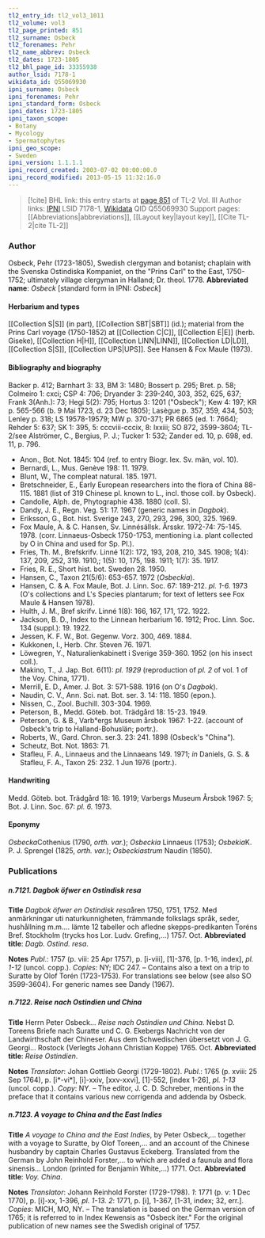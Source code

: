 ```yaml
---
tl2_entry_id: tl2_vol3_1011
tl2_volume: vol3
tl2_page_printed: 851
tl2_surname: Osbeck
tl2_forenames: Pehr
tl2_name_abbrev: Osbeck
tl2_dates: 1723-1805
tl2_bhl_page_id: 33355938
author_lsid: 7178-1
wikidata_id: Q55069930
ipni_surname: Osbeck
ipni_forenames: Pehr
ipni_standard_form: Osbeck
ipni_dates: 1723-1805
ipni_taxon_scope: 
- Botany
- Mycology
- Spermatophytes
ipni_geo_scope: 
- Sweden
ipni_version: 1.1.1.1
ipni_record_created: 2003-07-02 00:00:00.0
ipni_record_modified: 2013-05-15 11:32:16.0
---
```


> [!cite] BHL link: this entry starts at [page 851](https://www.biodiversitylibrary.org/page/33355938) of TL-2 Vol. III
> Author links: [IPNI](https://www.ipni.org/a/7178-1) LSID 7178-1, [Wikidata](https://www.wikidata.org/wiki/Q55069930) QID Q55069930
> Support pages: [[Abbreviations|abbreviations]], [[Layout key|layout key]], [[Cite TL-2|cite TL-2]]

### Author

Osbeck, Pehr (1723-1805), Swedish clergyman and botanist; chaplain with the Svenska Ostindiska Kompaniet, on the "Prins Carl" to the East, 1750-1752; ultimately village clergyman in Halland; Dr. theol. 1778. 
**Abbreviated name**: *Osbeck* \[standard form in IPNI: *Osbeck*\]

#### Herbarium and types

[[Collection S|S]] (in part), [[Collection SBT|SBT]] (id.); material from the Prins Carl voyage (1750-1852) at [[Collection C|C]], [[Collection E|E]] (herb. Giseke), [[Collection H|H]], [[Collection LINN|LINN]], [[Collection LD|LD]], [[Collection S|S]], [[Collection UPS|UPS]]. See Hansen & Fox Maule (1973).

#### Bibliography and biography

Backer p. 412; Barnhart 3: 33, BM 3: 1480; Bossert p. 295; Bret. p. 58; Colmeiro 1: cxci; CSP 4: 706; Dryander 3: 239-240, 303, 352, 625, 637; Frank 3(Anh.): 73; Hegi 5(2): 795; Hortus 3: 1201 ("Osbeck"); Kew 4: 197; KR p. 565-566 (b. 9 Mai 1723, d. 23 Dec 1805); Lasègue p. 357, 359, 434, 503; Lenley p. 318; LS 19578-19579; MW p. 370-371; PR 6865 (ed. 1: 7664); Rehder 5: 637; SK 1: 395, 5: cccviii-cccix, 8: lxxiii; SO 872, 3599-3604; TL-2/see Alströmer, C., Bergius, P. J.; Tucker 1: 532; Zander ed. 10, p. 698, ed. 11, p. 796.
- Anon., Bot. Not. 1845: 104 (ref. to entry Biogr. lex. Sv. män, vol. 10).
- Bernardi, L., Mus. Genève 198: 11. 1979.
- Blunt, W., The compleat natural. 185. 1971.
- Bretschneider, E., Early European researchers into the flora of China 88-115. 1881 (list of 319 Chinese pl. known to L., incl. those coll. by Osbeck).
- Candolle, Alph. de, Phytographie 438. 1880 (coll. S).
- Dandy, J. E., Regn. Veg. 51: 17. 1967 (generic names in *Dagbok*).
- Eriksson, G., Bot. hist. Sverige 243, 270, 293, 296, 300, 325. 1969.
- Fox Maule, A. & C. Hansen, Sv. Linnésällsk. Årsskr. 1972-74: 75-145. 1978. (corr. Linnaeus-Osbeck 1750-1753, mentioning i.a. plant collected by O in China and used for Sp. Pl.).
- Fries, Th. M., Brefskrifv. Linné 1(2): 172, 193, 208, 210, 345. 1908; 1(4): 137, 209, 252, 319. 1910,; 1(5): 10, 175, 198. 1911; 1(7): 35. 1917.
- Fries, R. E., Short hist. bot. Sweden 28. 1950.
- Hansen, C., Taxon 21(5/6): 653-657. 1972 (*Osbeckia*).
- Hansen, C. & A. Fox Maule, Bot. J. Linn. Soc. 67: 189-212. *pl. 1-6.* 1973 (O's collections and L's Species plantarum; for text of letters see Fox Maule & Hansen 1978).
- Hulth, J. M., Bref skrifv. Linné 1(8): 166, 167, 171, 172. 1922.
- Jackson, B. D., Index to the Linnean herbarium 16. 1912; Proc. Linn. Soc. 134 (suppl.): 19. 1922.
- Jessen, K. F. W., Bot. Gegenw. Vorz. 300, 469. 1884.
- Kukkonen, I., Herb. Chr. Steven 76. 1971.
- Löwegren, Y., Naturalienkabinett i Sverige 359-360. 1952 (on his insect coll.).
- Makino, T., J. Jap. Bot. 6(11): *pl. 1929* (reproduction of *pl. 2* of vol. 1 of the Voy. China, 1771).
- Merrill, E. D., Amer. J. Bot. 3: 571-588. 1916 (on O's *Dagbok*).
- Naudin, C. V., Ann. Sci. nat. Bot. ser. 3. 14: 118. 1850 (epon.).
- Nissen, C., Zool. Buchill. 303-304. 1969.
- Peterson, B., Medd. Göteb. bot. Trädgård 18: 15-23. 1949.
- Peterson, G. & B., Varb°ergs Museum årsbok 1967: 1-22. (account of Osbeck's trip to Halland-Bohuslän; portr.).
- Roberts, W., Gard. Chron. ser.3. 23: 241. 1898 (Osbeck's "China").
- Scheutz, Bot. Not. 1863: 71.
- Stafleu, F. A., Linnaeus and the Linnaeans 149. 1971; *in* Daniels, G. S. & Stafleu, F. A., Taxon 25: 232. 1 Jun 1976 (portr.).

#### Handwriting

Medd. Göteb. bot. Trädgård 18: 16. 1919; Varbergs Museum Årsbok 1967: 5; Bot. J. Linn. Soc. 67: *pl. 6.* 1973.

#### Eponymy

*Osbecka*Cothenius (1790, *orth. var.*); *Osbeckia* Linnaeus (1753); *Osbekia*K. P. J. Sprengel (1825, *orth. var.*); *Osbeckiastrum* Naudin (1850).

### Publications

##### n.7121. Dagbok öfwer en Ostindisk resa

**Title**
*Dagbok öfwer en Ostindisk resa*åren 1750, 1751, 1752. Med anmärkningar uti naturkunnigheten, främmande folkslags språk, seder, hushållning m.m.... Iämte 12 tabeller och afledne skepps-predikanten Toréns Bref. Stockholm (trycks hos Lor. Ludv. Grefing,...) 1757. Oct.
**Abbreviated title**: *Dagb. Ostind. resa*.

**Notes**
*Publ*.: 1757 (p. viii: 25 Apr 1757), p. \[i-viii\], \[1\]-376, \[p. 1-16, index\], *pl. 1-12* (uncol. copp.).
*Copies*: NY; IDC 247. – Contains also a text on a trip to Suratte by Olof Torén (1723-1753). For translations see below (see also SO 3599-3604). For generic names see Dandy (1967).

##### n.7122. Reise nach Ostindien und China

**Title**
Herrn Peter Osbeck... *Reise nach Ostindien und China*. Nebst D. Toreens Briefe nach Suratte und C. G. Ekebergs Nachricht von der Landwirthschaft der Chineser. Aus dem Schwedischen übersetzt von J. G. Georgi... Rostock (Verlegts Johann Christian Koppe) 1765. Oct.
**Abbreviated title**: *Reise Ostindien*.

**Notes**
*Translator*: Johan Gottlieb Georgi (1729-1802).
*Publ*.: 1765 (p. xviii: 25 Sep 1764), p. \[i\*-vi\*\], \[i\]-xxiv, \[xxv-xxvi\], \[1\]-552, \[index 1-26\], *pl. 1-13* (uncol. copp.). *Copy*: NY. – The editor, J. C. D. Schreber, mentions in the preface that it contains various new corrigenda and addenda by Osbeck.

##### n.7123. A voyage to China and the East Indies

**Title**
*A voyage to China and the East Indies*, by Peter Osbeck,... together with a voyage to Suratte, by Olof Toreen,... and an account of the Chinese husbandry by captain Charles Gustavus Eckeberg. Translated from the German by John Reinhold Forster,... to which are added a faunula and flora sinensis... London (printed for Benjamin White,...) 1771. Oct.
**Abbreviated title**: *Voy. China*.

**Notes**
*Translator*: Johann Reinhold Forster (1729-1798).
*1*: 1771 (p. v: 1 Dec 1770), p. \[i\]-xx, 1-396, *pl. 1-13.*
*2*: 1771, p. \[i\], 1-367, \[1-31, index; 32, err.\].
*Copies*: MICH, MO, NY. – The translation is based on the German version of 1765; it is referred to in Index Kewensis as "Osbeck iter." For the original publication of new names see the Swedish original of 1757.

